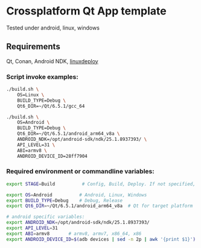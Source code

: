 # Crossplatform Qt App template #
Tested under android, linux, windows

## Requirements ##
Qt, Conan, Android NDK, [linuxdeploy](https://github.com/linuxdeploy/linuxdeploy)

### Script invoke examples: ###
```bash
./build.sh \
    OS=Linux \
    BUILD_TYPE=Debug \
    Qt6_DIR=~/Qt/6.5.1/gcc_64
```

```bash
./build.sh \
    OS=Android \
    BUILD_TYPE=Debug \
    Qt6_DIR=~/Qt/6.5.1/android_arm64_v8a \
    ANDROID_NDK=/opt/android-sdk/ndk/25.1.8937393/ \
    API_LEVEL=31 \
    ABI=armv8 \
    ANDROID_DEVICE_ID=28ff7904
```

### Required environment or commandline variables: ###
```bash
export STAGE=Build          # Config, Build, Deploy. If not specified, all three stages are implied

export OS=Android          # Android, Linux, Windows
export BUILD_TYPE=Debug    # Debug, Release
export Qt6_DIR=~/Qt/6.5.1/android_arm64_v8a  # Qt for target platform
```

```bash
# android specific variables:
export ANDROID_NDK=/opt/android-sdk/ndk/25.1.8937393/
export API_LEVEL=31
export ABI=armv8       # armv8, armv7, x86_64, x86
export ANDROID_DEVICE_ID=$(adb devices | sed -n 2p | awk '{print $1}')
```
